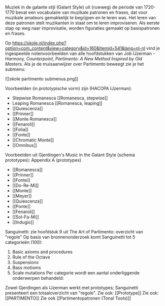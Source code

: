  Muziek in de galante stijl (Galant Style) uit (ruwweg) de periode van 1720-1770 bevat een vocabulaire van muzikale patronen en frases, dat voor muzikale amateurs gemakkelijk te begrijpen en te leren was. Het leren van deze patronen stelt muzikanten in staat om te leren improviseren. Als eerste stap op weg naar improvisatie, worden figuraties gemaakt op basispatronen en frases.

Op https://skole.nl/index.php?option=com_content&view=category&id=160&Itemid=541&lang=nl-nl vind je ingespeelde notenvoorbeelden van alle hoofdstukken van Job IJzerman - *Harmony, Counterpoint, Partimento: A New Method Inspired by Old Masters.* Als je de muisaanwijzer over Partimento beweegt zie je het submenu:

![[skole partimento submenus.png]]

Voorbeelden (in prototypische vorm) zijn (HACOPA IJzerman):
- Stepwise Romanesca [[Romanesca, stepwise]]
- Leaping Romanesca [[Romanesca, leaping]]
- [[Quiescenza]]
- [[Prinner]]
- [[Monte Romanesca]]
- [[Fenaroli]]
- [[Folia]]
- [[Fonte]]
- [[Chromatic Monte]]
- [[Omnibus]]

Voorbeelden uit Gjerdingen's Music in the Galant Style (schema prototypes):
Appendix A (prototypes)
- [[Romanesca]]
- [[Prinner]]
- [[Fonte]]
- [[Do-Re-Mi]]
- [[Monte]]
- [[Meyer]]
- [[Quiescenza]]
- [[Ponte]]
- [[Fenaroli]]
- [[Sol-Fa-Mi]]
- [[Indugio]]

Sanguinetti:
zie hoofdstuk 9 uit The Art of Partimento: overzicht van "regole"
Op basis van bronnenonderzoek komt Sanguinetti tot 5 categorieën (100):
1. Basic axioms and procedures
2. Rule of the Octave
3. Suspensions
4. Bass motioms
5. Scale mutations
Per categorie wordt een aantal onderliggende onderwerpen behandeld:


Zowel Gjerdingen als IJzerman werkt met prototypes; Sanguinetti presenteert een totaaloverzicht van "regole".
Zie ook: [[Prototype]]
Zie ook: [[PARTIMENTO]]
Zie ook [[Partimentopatronen (Tonal Tools)]]


